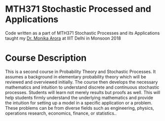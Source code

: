 # MTH371 Stochastic Processed and Applications

Code written as a part of MTH371 Stochastic Processes and its Applications taught my [Dr. Monika Arora](https://www.iiitd.ac.in/monika) at IIIT Delhi in Monsoon 2018

# Course Description

This is a second course in Probability Theory and Stochastic Processes. It assumes a background in elementary probability theory which will be reviewed and overviewed initially. The course then develops the necessary mathematics and intuition to understand discrete and continuous stochastic processes. Students will learn not merely results but proofs as well. This will help students firmly understand the underlying mathematics and provide the intuition for setting up a model in a specific application or a problem. These problems can be from diverse fields such as engineering, physics, operations research, economics, finance, or statistics..
